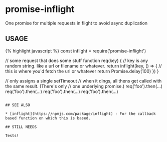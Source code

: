 # promise-inflight

One promise for multiple requests in flight to avoid async duplication

## USAGE

{% highlight javascript %}
const inflight = require('promise-inflight')

// some request that does some stuff
function req(key) {
  // key is any random string.  like a url or filename or whatever.
  return inflight(key, () => {
    // this is where you'd fetch the url or whatever
    return Promise.delay(100)
  })
}

// only assigns a single setTimeout
// when it dings, all thens get called with the same result.  (There's only
// one underlying promise.)
req('foo').then(…)
req('foo').then(…)
req('foo').then(…)
req('foo').then(…)
```

## SEE ALSO

* [inflight](https://npmjs.com/package/inflight) - For the callback based function on which this is based.

## STILL NEEDS

Tests!
